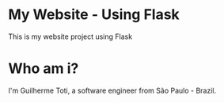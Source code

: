 # My Website - Using Flask
This is my website project using Flask

# Who am i?
I'm Guilherme Toti, a software engineer from São Paulo - Brazil.
